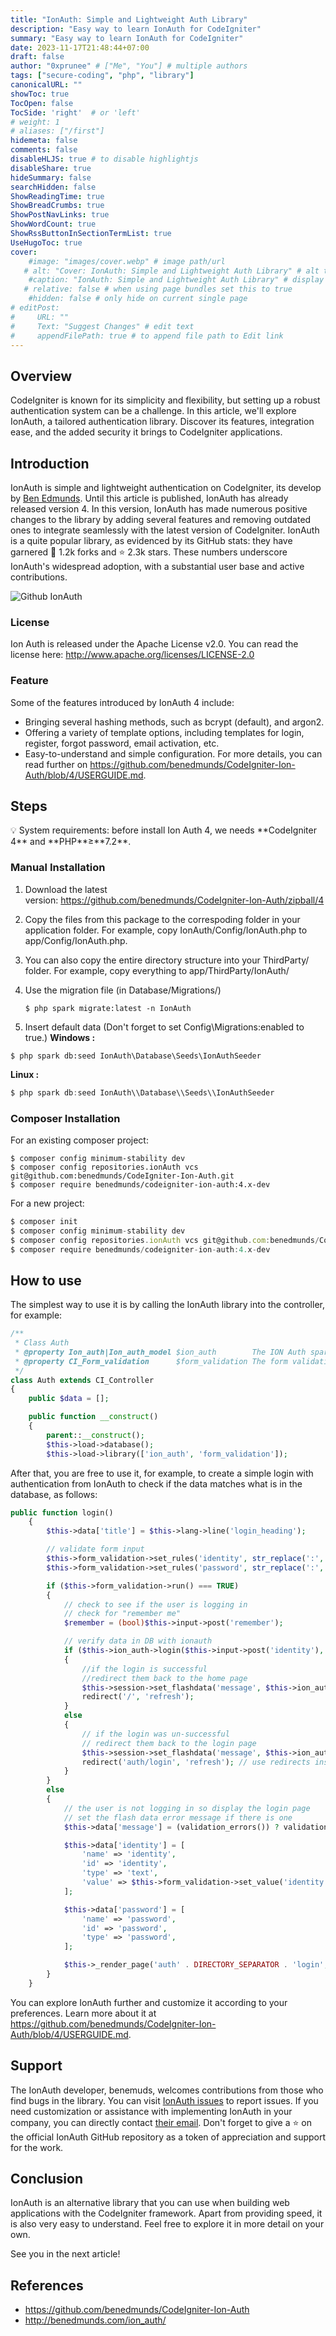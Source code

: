 ```yaml
---
title: "IonAuth: Simple and Lightweight Auth Library"
description: "Easy way to learn IonAuth for CodeIgniter"
summary: "Easy way to learn IonAuth for CodeIgniter"
date: 2023-11-17T21:48:44+07:00
draft: false
author: "0xprunee" # ["Me", "You"] # multiple authors
tags: ["secure-coding", "php", "library"]
canonicalURL: ""
showToc: true
TocOpen: false
TocSide: 'right'  # or 'left'
# weight: 1
# aliases: ["/first"]
hidemeta: false
comments: false
disableHLJS: true # to disable highlightjs
disableShare: true
hideSummary: false
searchHidden: false
ShowReadingTime: true
ShowBreadCrumbs: true
ShowPostNavLinks: true
ShowWordCount: true
ShowRssButtonInSectionTermList: true
UseHugoToc: true
cover:
    #image: "images/cover.webp" # image path/url
   # alt: "Cover: IonAuth: Simple and Lightweight Auth Library" # alt text
    #caption: "IonAuth: Simple and Lightweight Auth Library" # display caption under cover
   # relative: false # when using page bundles set this to true
    #hidden: false # only hide on current single page
# editPost:
#     URL: ""
#     Text: "Suggest Changes" # edit text
#     appendFilePath: true # to append file path to Edit link
---
```

## Overview
CodeIgniter is known for its simplicity and flexibility, but setting up a robust authentication system can be a challenge. In this article, we'll explore IonAuth, a tailored authentication library. Discover its features, integration ease, and the added security it brings to CodeIgniter applications.

## Introduction
IonAuth is simple and lightweight authentication on CodeIgniter, its develop by [Ben Edmunds](http://benedmunds.com/). Until this article is published, IonAuth has already released version 4. In this version, IonAuth has made numerous positive changes to the library by adding several features and removing outdated ones to integrate seamlessly with the latest version of CodeIgniter.
IonAuth is a quite popular library, as evidenced by its GitHub stats: they have garnered 💜 1.2k forks and ⭐ 2.3k stars. These numbers underscore IonAuth's widespread adoption, with a substantial user base and active contributions.

![Github IonAuth](./images/github-ionauth.webp#center)

### License
Ion Auth is released under the Apache License v2.0. You can read the license here: http://www.apache.org/licenses/LICENSE-2.0

### Feature
Some of the features introduced by IonAuth 4 include:
- Bringing several hashing methods, such as bcrypt (default), and argon2.
- Offering a variety of template options, including templates for login, register, forgot password, email activation, etc.
- Easy-to-understand and simple configuration.
For more details, you can read further on https://github.com/benedmunds/CodeIgniter-Ion-Auth/blob/4/USERGUIDE.md.

## Steps
<aside>💡 System requirements: before install Ion Auth 4, we needs **CodeIgniter 4** and **PHP**≥**7.2**.</aside>

### Manual Installation
1. Download the latest version: https://github.com/benedmunds/CodeIgniter-Ion-Auth/zipball/4
2. Copy the files from this package to the correspoding folder in your application folder. For example, copy IonAuth/Config/IonAuth.php to app/Config/IonAuth.php.
3. You can also copy the entire directory structure into your ThirdParty/ folder. For example, copy everything to app/ThirdParty/IonAuth/
4. Use the migration file (in Database/Migrations/)
    
    ```
    $ php spark migrate:latest -n IonAuth
    ```
5. Insert default data (Don't forget to set Config\Migrations:enabled to true.) 
**Windows :**
```
$ php spark db:seed IonAuth\Database\Seeds\IonAuthSeeder
```
**Linux :**
```jsx
$ php spark db:seed IonAuth\\Database\\Seeds\\IonAuthSeeder
```

### Composer Installation
For an existing composer project:
```
$ composer config minimum-stability dev
$ composer config repositories.ionAuth vcs git@github.com:benedmunds/CodeIgniter-Ion-Auth.git
$ composer require benedmunds/codeigniter-ion-auth:4.x-dev
```
For a new project:
```jsx
$ composer init
$ composer config minimum-stability dev
$ composer config repositories.ionAuth vcs git@github.com:benedmunds/CodeIgniter-Ion-Auth.git
$ composer require benedmunds/codeigniter-ion-auth:4.x-dev
```

## How to use
The simplest way to use it is by calling the IonAuth library into the controller, for example:
```php
/**
 * Class Auth
 * @property Ion_auth|Ion_auth_model $ion_auth        The ION Auth spark
 * @property CI_Form_validation      $form_validation The form validation library
 */
class Auth extends CI_Controller
{
	public $data = [];

	public function __construct()
	{
		parent::__construct();
		$this->load->database();
		$this->load->library(['ion_auth', 'form_validation']);
```

After that, you are free to use it, for example, to create a simple login with authentication from IonAuth to check if the data matches what is in the database, as follows:

```php
public function login()
	{
		$this->data['title'] = $this->lang->line('login_heading');

		// validate form input
		$this->form_validation->set_rules('identity', str_replace(':', '', $this->lang->line('login_identity_label')), 'required');
		$this->form_validation->set_rules('password', str_replace(':', '', $this->lang->line('login_password_label')), 'required');

		if ($this->form_validation->run() === TRUE)
		{
			// check to see if the user is logging in
			// check for "remember me"
			$remember = (bool)$this->input->post('remember');

			// verify data in DB with ionauth
			if ($this->ion_auth->login($this->input->post('identity'), $this->input->post('password'), $remember))
			{
				//if the login is successful
				//redirect them back to the home page
				$this->session->set_flashdata('message', $this->ion_auth->messages());
				redirect('/', 'refresh');
			}
			else
			{
				// if the login was un-successful
				// redirect them back to the login page
				$this->session->set_flashdata('message', $this->ion_auth->errors());
				redirect('auth/login', 'refresh'); // use redirects instead of loading views for compatibility with MY_Controller libraries
			}
		}
		else
		{
			// the user is not logging in so display the login page
			// set the flash data error message if there is one
			$this->data['message'] = (validation_errors()) ? validation_errors() : $this->session->flashdata('message');

			$this->data['identity'] = [
				'name' => 'identity',
				'id' => 'identity',
				'type' => 'text',
				'value' => $this->form_validation->set_value('identity'),
			];

			$this->data['password'] = [
				'name' => 'password',
				'id' => 'password',
				'type' => 'password',
			];

			$this->_render_page('auth' . DIRECTORY_SEPARATOR . 'login', $this->data);
		}
	}
```
You can explore IonAuth further and customize it according to your preferences. Learn more about it at https://github.com/benedmunds/CodeIgniter-Ion-Auth/blob/4/USERGUIDE.md.

## Support
The IonAuth developer, benemuds, welcomes contributions from those who find bugs in the library. You can visit [IonAuth issues](https://github.com/benedmunds/CodeIgniter-Ion-Auth/issues) to report issues.
If you need customization or assistance with implementing IonAuth in your company, you can directly contact [their email](mailto:ionauth_support_contract@benedmunds.com).
Don't forget to give a ⭐ on the official IonAuth GitHub repository as a token of appreciation and support for the work.

## Conclusion
IonAuth is an alternative library that you can use when building web applications with the CodeIgniter framework. Apart from providing speed, it is also very easy to understand. Feel free to explore it in more detail on your own.

See you in the next article! 

## References
- https://github.com/benedmunds/CodeIgniter-Ion-Auth
- http://benedmunds.com/ion_auth/
